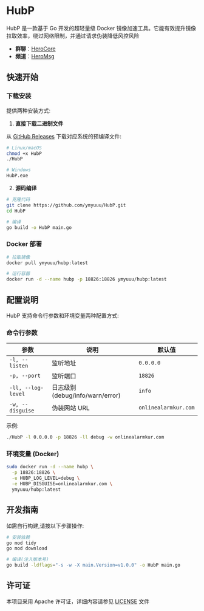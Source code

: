 # HubP

HubP 是一款基于 Go 开发的超轻量级 Docker 镜像加速工具。它能有效提升镜像拉取效率，绕过网络限制，并通过请求伪装降低风控风险

- **群聊**：[HeroCore](https://t.me/HeroCore)
- **频道**：[HeroMsg](https://t.me/HeroMsg)

## 快速开始

### 下载安装

提供两种安装方式:

1. **直接下载二进制文件**

从 [GitHub Releases](https://github.com/ymyuuu/HubP/releases) 下载对应系统的预编译文件:

```bash
# Linux/macOS
chmod +x HubP
./HubP

# Windows
HubP.exe
```

2. **源码编译**

```bash
# 克隆代码
git clone https://github.com/ymyuuu/HubP.git
cd HubP

# 编译
go build -o HubP main.go
```

### Docker 部署

```bash
# 拉取镜像
docker pull ymyuuu/hubp:latest

# 运行容器
docker run -d --name hubp -p 18826:18826 ymyuuu/hubp:latest
```

## 配置说明

HubP 支持命令行参数和环境变量两种配置方式:

### 命令行参数

| 参数 | 说明 | 默认值 |
|------|------|--------|
| `-l, --listen` | 监听地址 | `0.0.0.0` |
| `-p, --port` | 监听端口 | `18826` |
| `-ll, --log-level` | 日志级别 (debug/info/warn/error) | `info` |
| `-w, --disguise` | 伪装网站 URL | `onlinealarmkur.com` |

示例:

```bash
./HubP -l 0.0.0.0 -p 18826 -ll debug -w onlinealarmkur.com
```

### 环境变量 (Docker)

```bash
sudo docker run -d --name hubp \
  -p 18826:18826 \
  -e HUBP_LOG_LEVEL=debug \
  -e HUBP_DISGUISE=onlinealarmkur.com \
  ymyuuu/hubp:latest
```

## 开发指南

如需自行构建,请按以下步骤操作:

```bash
# 安装依赖
go mod tidy
go mod download

# 编译(注入版本号)
go build -ldflags="-s -w -X main.Version=v1.0.0" -o HubP main.go
```

## 许可证

本项目采用 Apache 许可证，详细内容请参见 [LICENSE](LICENSE) 文件
